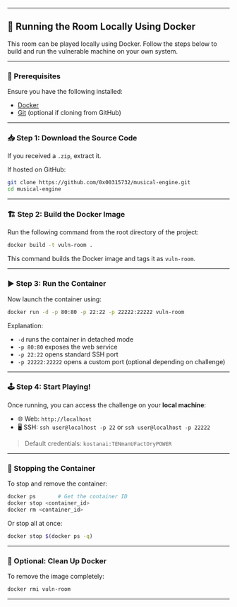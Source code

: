 
---

## 🐳 Running the Room Locally Using Docker

This room can be played locally using Docker. Follow the steps below to build and run the vulnerable machine on your own system.

---

### 🔧 Prerequisites

Ensure you have the following installed:

* [Docker](https://docs.docker.com/get-docker/)
* [Git](https://git-scm.com/) (optional if cloning from GitHub)

---

### 📥 Step 1: Download the Source Code

If you received a `.zip`, extract it.

If hosted on GitHub:

```bash
git clone https://github.com/0x00315732/musical-engine.git
cd musical-engine
```

---

### 🏗️ Step 2: Build the Docker Image

Run the following command from the root directory of the project:

```bash
docker build -t vuln-room .
```

This command builds the Docker image and tags it as `vuln-room`.

---

### ▶️ Step 3: Run the Container

Now launch the container using:

```bash
docker run -d -p 80:80 -p 22:22 -p 22222:22222 vuln-room
```

Explanation:

* `-d` runs the container in detached mode
* `-p 80:80` exposes the web service
* `-p 22:22` opens standard SSH port
* `-p 22222:22222` opens a custom port (optional depending on challenge)

---

### 🕹️ Step 4: Start Playing!

Once running, you can access the challenge on your **local machine**:

* 🌐 Web: `http://localhost`
* 🖥️ SSH: `ssh user@localhost -p 22` or `ssh user@localhost -p 22222`

> Default credentials:
> `kostanai:TENmanUFactOryPOWER`

---

### 🛑 Stopping the Container

To stop and remove the container:

```bash
docker ps       # Get the container ID
docker stop <container_id>
docker rm <container_id>
```

Or stop all at once:

```bash
docker stop $(docker ps -q)
```

---

### 🧹 Optional: Clean Up Docker

To remove the image completely:

```bash
docker rmi vuln-room
```

---
